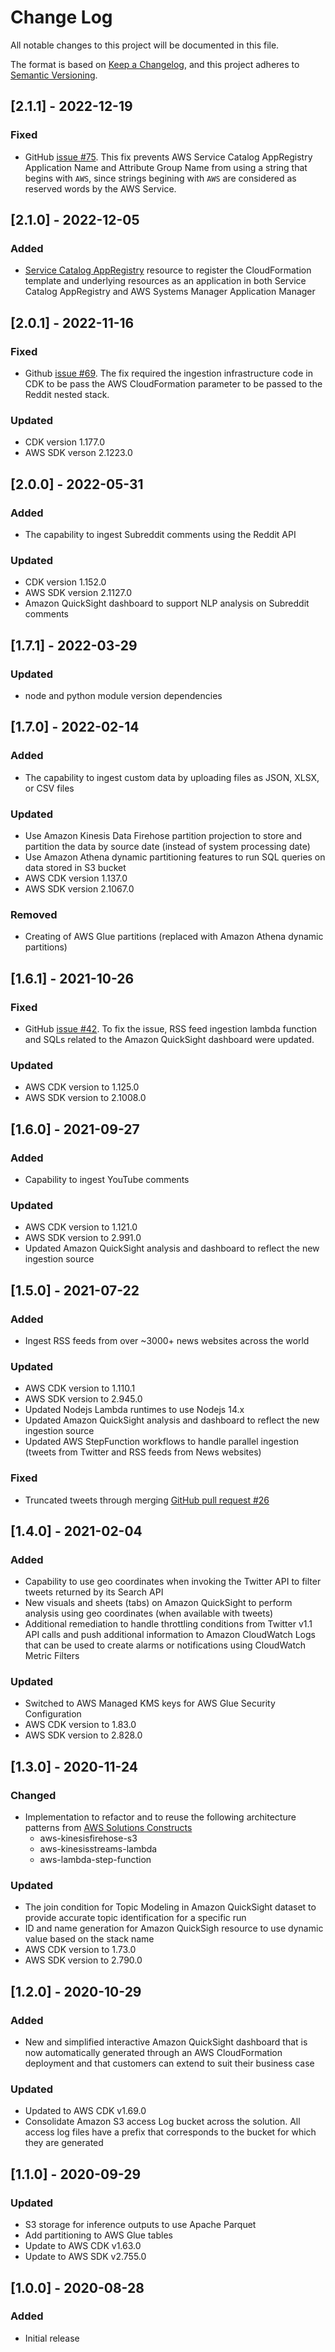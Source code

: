 # Change Log

All notable changes to this project will be documented in this file.

The format is based on [Keep a Changelog](https://keepachangelog.com/en/1.0.0/),
and this project adheres to [Semantic Versioning](https://semver.org/spec/v2.0.0.html).

## [2.1.1] - 2022-12-19

### Fixed

- GitHub [issue #75](https://github.com/aws-solutions/discovering-hot-topics-using-machine-learning/issues/75). This fix prevents AWS Service Catalog AppRegistry Application Name and Attribute Group Name from using a string that begins with `AWS`, since strings begining with `AWS` are considered as reserved words by the AWS Service.

## [2.1.0] - 2022-12-05

### Added

- [Service Catalog AppRegistry](https://docs.aws.amazon.com/servicecatalog/latest/arguide/intro-app-registry.html) resource to register the CloudFormation template and underlying resources as an application in both Service Catalog AppRegistry and AWS Systems Manager Application Manager

## [2.0.1] - 2022-11-16

### Fixed

- Github [issue #69](https://github.com/aws-solutions/discovering-hot-topics-using-machine-learning/issues/69). The fix required the ingestion infrastructure code in CDK to be pass the AWS CloudFormation parameter to be passed to the Reddit nested stack.

### Updated

- CDK version 1.177.0
- AWS SDK verson 2.1223.0

## [2.0.0] - 2022-05-31

### Added

- The capability to ingest Subreddit comments using the Reddit API

### Updated

- CDK version 1.152.0
- AWS SDK version 2.1127.0
- Amazon QuickSight dashboard to support NLP analysis on Subreddit comments

## [1.7.1] - 2022-03-29

### Updated

- node and python module version dependencies

## [1.7.0] - 2022-02-14

### Added

- The capability to ingest custom data by uploading files as JSON, XLSX, or CSV files

### Updated

- Use Amazon Kinesis Data Firehose partition projection to store and partition the data by source date (instead of system processing date)
- Use Amazon Athena dynamic partitioning features to run SQL queries on data stored in S3 bucket
- AWS CDK version 1.137.0
- AWS SDK version 2.1067.0

### Removed

- Creating of AWS Glue partitions (replaced with Amazon Athena dynamic partitions)

## [1.6.1] - 2021-10-26

### Fixed

- GitHub [issue #42](https://github.com/aws-solutions/discovering-hot-topics-using-machine-learning/issues/42). To fix the issue, RSS feed ingestion lambda function and SQLs related to the Amazon QuickSight dashboard were updated.

### Updated

- AWS CDK version to 1.125.0
- AWS SDK version to 2.1008.0

## [1.6.0] - 2021-09-27

### Added

- Capability to ingest YouTube comments

### Updated

- AWS CDK version to 1.121.0
- AWS SDK version to 2.991.0
- Updated Amazon QuickSight analysis and dashboard to reflect the new ingestion source

## [1.5.0] - 2021-07-22

### Added

- Ingest RSS feeds from over ~3000+ news websites across the world

### Updated

- AWS CDK version to 1.110.1
- AWS SDK version to 2.945.0
- Updated Nodejs Lambda runtimes to use Nodejs 14.x
- Updated Amazon QuickSight analysis and dashboard to reflect the new ingestion source
- Updated AWS StepFunction workflows to handle parallel ingestion (tweets from Twitter and RSS feeds from News websites)

### Fixed

- Truncated tweets through merging [GitHub pull request #26](https://github.com/aws-solutions/discovering-hot-topics-using-machine-learning/pull/26)

## [1.4.0] - 2021-02-04

### Added

- Capability to use geo coordinates when invoking the Twitter API to filter tweets returned by its Search API
- New visuals and sheets (tabs) on Amazon QuickSight to perform analysis using geo coordinates (when available with tweets)
- Additional remediation to handle throttling conditions from Twitter v1.1 API calls and push additional information to Amazon CloudWatch Logs that can be used to create alarms or notifications using CloudWatch Metric Filters

### Updated

- Switched to AWS Managed KMS keys for AWS Glue Security Configuration
- AWS CDK version to 1.83.0
- AWS SDK version to 2.828.0

## [1.3.0] - 2020-11-24

### Changed

- Implementation to refactor and to reuse the following architecture patterns from [AWS Solutions Constructs](https://aws.amazon.com/solutions/constructs/)
  - aws-kinesisfirehose-s3
  - aws-kinesisstreams-lambda
  - aws-lambda-step-function

### Updated

- The join condition for Topic Modeling in Amazon QuickSight dataset to provide accurate topic identification for a specific run
- ID and name generation for Amazon QuickSigh resource to use dynamic value based on the stack name
- AWS CDK version to 1.73.0
- AWS SDK version to 2.790.0

## [1.2.0] - 2020-10-29

### Added

- New and simplified interactive Amazon QuickSight dashboard that is now automatically generated through an AWS CloudFormation deployment and that customers can extend to suit their business case

### Updated

- Updated to AWS CDK v1.69.0
- Consolidate Amazon S3 access Log bucket across the solution. All access log files have a prefix that corresponds to the bucket for which they are generated

## [1.1.0] - 2020-09-29

### Updated

- S3 storage for inference outputs to use Apache Parquet
- Add partitioning to AWS Glue tables
- Update to AWS CDK v1.63.0
- Update to AWS SDK v2.755.0

## [1.0.0] - 2020-08-28

### Added

- Initial release
